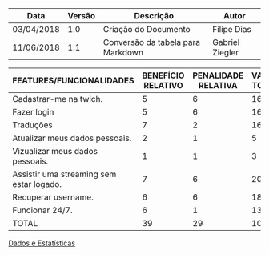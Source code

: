 |Data|Versão|Descrição|Autor|
|----|------|---------|-----|
|03/04/2018|1.0|Criação do Documento|Filipe Dias|
|11/06/2018|1.1|Conversão da tabela para Markdown|Gabriel Ziegler|

FEATURES/FUNCIONALIDADES|BENEFÍCIO RELATIVO|PENALIDADE RELATIVA|VALOR TOTAL|VALOR %|CUSTO RELATIVO|CUSTO %|RISCO RELATIVO|RISCO %|PRIORIDADE
|------|------|------|------|------|------|------|------|------|------|
Cadastrar-me na twich.|5|6|16|14.95327103|2|6.25|2|7.407407407|0.6459813084
Fazer login|5|6|16|14.95327103|2|6.25|2|7.407407407|0.6459813084
Traduções|7|2|16|14.95327103|7|21.875|4|14.81481481|0.09228304406
Atualizar meus dados pessoais.|2|1|5|4.672897196|3|9.375|2|7.407407407|0.1345794393
Vizualizar meus dados pessoais.|1|1|3|2.803738318|3|9.375|2|7.407407407|0.08074766355
Assistir uma streaming sem estar logado.|7|6|20|18.69158879|6|18.75|7|25.92592593|0.07690253672
Recuperar username.|6|6|18|16.82242991|2|6.25|2|7.407407407|0.726728972
Funcionar 24/7.|6|1|13|12.14953271|7|21.875|6|22.22222222|0.04998664887
TOTAL|39|29|107|100|32|100|27|100|

[Dados e Estatísticas](Dados-e-Estat%C3%ADsticas)